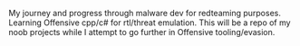My journey and progress through malware dev for redteaming purposes.
Learning Offensive cpp/c# for rtl/threat emulation. This will be a repo of my noob projects while I attempt to go further in Offensive tooling/evasion.
